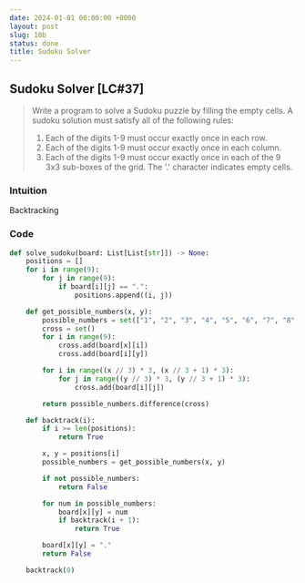 ```yaml
---
date: 2024-01-01 00:00:00 +0000
layout: post
slug: 10b
status: done
title: Sudoku Solver
---
```


## Sudoku Solver [LC#37]
> Write a program to solve a Sudoku puzzle by filling the empty cells. A sudoku solution must satisfy all of the following rules:
> 1. Each of the digits 1-9 must occur exactly once in each row.
> 2. Each of the digits 1-9 must occur exactly once in each column.
> 3. Each of the digits 1-9 must occur exactly once in each of the 9 3x3 sub-boxes of the grid.
> The '.' character indicates empty cells.

### Intuition
Backtracking

### Code
```python
def solve_sudoku(board: List[List[str]]) -> None:
    positions = []
    for i in range(9):
        for j in range(9):
            if board[i][j] == ".":
                positions.append((i, j))

    def get_possible_numbers(x, y):
        possible_numbers = set(["1", "2", "3", "4", "5", "6", "7", "8", "9"])
        cross = set()
        for i in range(9):
            cross.add(board[x][i])
            cross.add(board[i][y])

        for i in range((x // 3) * 3, (x // 3 + 1) * 3):
            for j in range((y // 3) * 3, (y // 3 + 1) * 3):
                cross.add(board[i][j])

        return possible_numbers.difference(cross)

    def backtrack(i):
        if i >= len(positions):
            return True

        x, y = positions[i]
        possible_numbers = get_possible_numbers(x, y)

        if not possible_numbers:
            return False

        for num in possible_numbers:
            board[x][y] = num
            if backtrack(i + 1):
                return True

        board[x][y] = "."
        return False

    backtrack(0)
```
